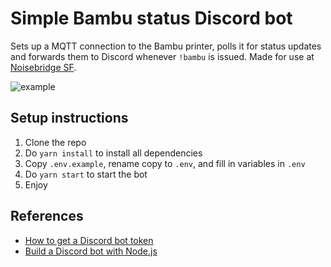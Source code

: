 # Simple Bambu status Discord bot
Sets up a MQTT connection to the Bambu printer, polls it for status updates and forwards them to Discord whenever `!bambu` is issued. Made for use at [Noisebridge SF](https://www.noisebridge.net/wiki/Noisebridge).

![example](https://github.com/koonweee/simple-bambu-status-discord-bot/blob/main/docs/images/Screenshot%202024-04-27%20at%206.50.25%E2%80%AFPM.png?raw=true)
## Setup instructions
1. Clone the repo
2. Do `yarn install` to install all dependencies
3. Copy `.env.example`, rename copy to `.env`, and fill in variables in `.env`
4. Do `yarn start` to start the bot
5. Enjoy

## References
* [How to get a Discord bot token](https://www.writebots.com/discord-bot-token/)
* [Build a Discord bot with Node.js](https://www.codecademy.com/article/build-a-discord-bot-with-node-js)
